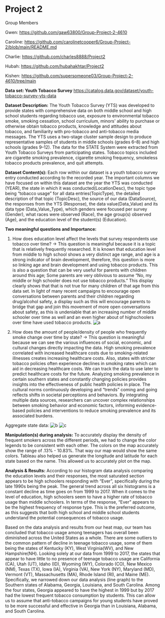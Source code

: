# Project 2
Group Members

Gwen: https://github.com/gaw63800/Group-Project-2-4610

Caroline: https://github.com/carolinetcooper6/Group-Project-2/blob/main/README.md

Charlie: https://github.com/charles8888/Project2 

Hubah: https://github.com/hubahakhtar/Project2

Kishen: https://github.com/supersomeone03/Group-Project-2-4610/tree/main


**Data set: 
Youth Tobacco Survey**
https://catalog.data.gov/dataset/youth-tobacco-survey-yts-data

**Dataset Description:**
The Youth Tobacco Survey (YTS) was developed to provide states with comprehensive data on both middle school and high school students regarding tobacco use, exposure to environmental tobacco smoke, smoking cessation, school curriculum, minors' ability to purchase or otherwise obtain tobacco products, knowledge and attitudes about tobacco, and familiarity with pro-tobacco and anti-tobacco media messages. The YTS uses a two-stage cluster sample design to produce representative samples of students in middle schools (grades 6–8) and high schools (grades 9–12). The data for the STATE System were extracted from Youth Tobacco Surveys from participating states. Tobacco topics included are cigarette smoking prevalence, cigarette smoking frequency, smokeless tobacco products prevalence, and quit attempts.

**Dataset Content(s):**
Each row within our dataset is a youth tobacco survey entry conducted according to the recorded year. The important columns we have focused on within this dataset are the year the YTS was conducted (YEAR), the state in which it was conducted(LocationDesc), the topic type being “tobacco usage” for all data entries(TopicType), the detailed description of that topic (TopicDesc), the source of our data (DataSource), the responses from the YTS (Response), the data value(Data_Value) and its data type (Data_Value_Type), which genders were focused per survey (Gender), what races were observed (Race), the age group(s) observed (Age), and the education level of the student(s) (Education).

**Two meaningful questions and Importance:**

1. How does education level affect the levels that survey respondents use tobacco over time? 
→ This question is meaningful because it is a topic that is relatively frequently researched. It is known that education level from middle to high school shows a very distinct age range, and age is a strong indicator of brain development, therefore, this question is more so linking age and brain development and using tobacco products. This is also a question that can be very useful for parents with children around this age; Some parents are very oblivious to assume “No, my middle or high schooler does not use tobacco products.” This display clearly shows that that is not true for many children of that age from this data set. In light of many recent campaigns to encourage open conversations between parents and their children regarding drug/alcohol safety, a display such as this will encourage parents to bridge that gap and join this movement of more open conversations about safety, as this is undeniable that an increasing number of middle schooler over time as well and an even higher about of highschoolers over time have used tobacco products. 
![a](https://github.com/hubahakhtar/Project2/assets/165077668/db8e8c5e-6340-46f5-ba04-cb518cef0ac9)

2. How does the amount of people/density of people who frequently smoke change over time by state?
→ This question is meaningful because we can see the various influences of social, economic, and cultural changes directly impacting the data. High smoking prevalence correlated with increased healthcare costs due to smoking-related illnesses creates increasing healthcare costs. Also, states with stricter tobacco policies often experience declines in smoking rates which can aid in decreasing healthcare costs. We can track the data to use later to predict healthcare costs for the future. Analyzing smoking prevalence in certain southern states and constantly changing policies provides insights into the effectiveness of public health policies in place. The cultural norms continuously developing and “trends” coming and going reflects shifts in societal perceptions and behaviors. By integrating multiple data sources, researchers can uncover complex relationships between smoking behavior and economic factors, informing evidence-based policies and interventions to reduce smoking prevalence and its associated burdens.

Aggregate state data:
![b](https://github.com/hubahakhtar/Project2/assets/165077668/67e9a783-e8f3-459e-8b29-c84bb1265ded)
![c](https://github.com/hubahakhtar/Project2/assets/165077668/ea7b5d91-bca3-4456-b4c6-2a65f7607e88)

**Manipulation(s) during analysis:**
To accurately display the density of frequent smokers across the different periods, we had to change the color legends to be consistent with each other. The colors on the map accurately show the range of .13% - 10.83%. That way our map would show the same colors. 
Tableau also helped us generate the longitude and latitude for each state based on the name. This allowed us to accurately plot on the map. 

**Analysis & Results:**
According to our histogram data analysis comparing the education levels and their responses, the most saturated section appears to be high schoolers responding with “Ever”, specifically during the late 1990s being the peak. The general trend across all six histograms is a constant decline as time goes on from 1999 to 2017. When it comes to the level of education, high schoolers seem to have a higher rate of tobacco usage than middle schoolers. In terms of the response, “Ever” appears to be the highest frequency of response type. This is the preferred outcome, as this suggests that both high school and middle school students understand the potential consequences of tobacco usage. 

Based on the data analysis and results from our heat map, our team has concluded that tobacco usage among teenagers has overall been diminished across the United States as a whole. There are some outliers to the common pattern of decline in teenage tobacco usage, some of them being the states of Kentucky (KY), West Virginia(WV), and New Hampshire(NH). Looking solely at our data from 1999 to 2017, the states that appear to have little to no presence of teenage tobacco usage are California (CA), Utah (UT), Idaho (ID), Wyoming (WY), Colorado (CO), New Mexico (NM), Texas (TX), Iowa (IA), Virginia (VA), New York (NY), Maryland (MD), Vermont (VT), Massachusetts (MA), Rhode Island (RI), and Maine (ME). Specifically, we narrowed down our data analysis (line graph) to the Southern states of Alabama, Georgia, Louisiana, and South Carolina. Among the four states, Georgia appeared to have the highest in 1999 but by 2017 had the lowest frequent tobacco consumption by students. This can allow us to assume that anti-tobacco campaigns for young students have proved to be more successful and effective in Georgia than in Louisiana, Alabama, and South Carolina.




